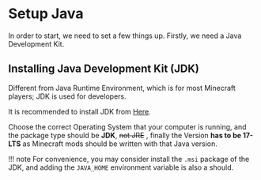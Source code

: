 # Setup Java

In order to start, we need to set a few things up. Firstly, we need a Java Development Kit.

## Installing Java Development Kit (JDK)
Different from Java Runtime Environment, which is for most Minecraft players; JDK is used for developers.

It is recommended to install JDK from [Here](https://adoptium.net/temurin/releases/).

Choose the correct Operating System that your computer is running, and the package type should be **JDK**, ~~not JRE~~ , finally the Version **has to be 17-LTS** as Minecraft mods should be written with that Java version.

!!! note
    For convenience, you may consider install the `.msi` package of the JDK, and adding the `JAVA_HOME` environment variable is also a should.